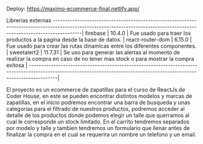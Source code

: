 
Deploy: https://maximo-ecommerce-final.netlify.app/

Librerias externas
------------------------------------------------------------------------------------------------------------------------------------------------------------------------|
firebase            |   10.4.0  |   Fue usado para traer los productos a la pagina desde la base de datos.                                                              |
react-router-dom    |   6.15.0  |   Fue usado para crear las rutas dinamicas entre los diferentes componentes.                                                          |
sweetalert2         |   11.7.31 |   Se uso para generar las alertas al momento de realizar la compra en caso de no tener mas stock o para mostrar la compra exitosa     |
------------------------------------------------------------------------------------------------------------------------------------------------------------------------|

El proyecto es un ecommerce de zapatillas para el curso de ReactJs de Coder House, en este se pueden encontrar distintos modelos y marcas de zapatillas, en el inicio podremos encontrar una barra de busqueda y unas categorias para el filtrado de nuestros productos, podremos acceder al detalle de los productos donde podemos elegir un 
talle que querramos al cual le corresponde un stock limitado.
En el carrito tendremos separados por modelo y talle y tambien tendremos un formulario que llenar antes de finalizar la compra en el cual se requerira un nombre un 
telefono y un email. 

